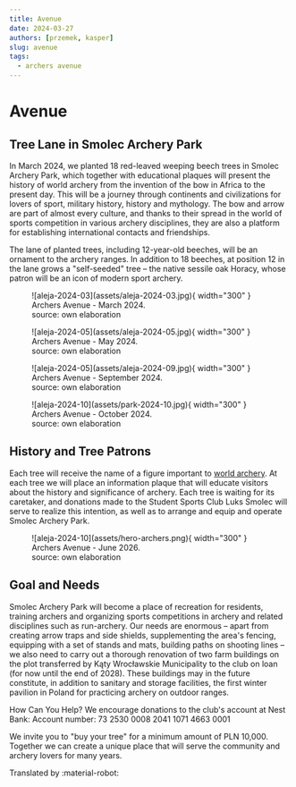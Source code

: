 ```yaml
---
title: Avenue
date: 2024-03-27
authors: [przemek, kasper]
slug: avenue
tags:
  - archers avenue
---
```


# Avenue

## Tree Lane in Smolec Archery Park
In March 2024, we planted 18 red-leaved weeping beech trees in Smolec Archery Park, which together with educational plaques will present the history of world archery from the invention of the bow in Africa to the present day. This will be a journey through continents and civilizations for lovers of sport, military history, history and mythology. The bow and arrow are part of almost every culture, and thanks to their spread in the world of sports competition in various archery disciplines, they are also a platform for establishing international contacts and friendships.

The lane of planted trees, including 12-year-old beeches, will be an ornament to the archery ranges. In addition to 18 beeches, at position 12 in the lane grows a "self-seeded" tree – the native sessile oak Horacy, whose patron will be an icon of modern sport archery.

<figure markdown="span">
  ![aleja-2024-03](assets/aleja-2024-03.jpg){ width="300" }
  <figcaption>Archers Avenue - March 2024.<br>
     source: own elaboration</figcaption>
</figure>

<figure markdown="span">
  ![aleja-2024-05](assets/aleja-2024-05.jpg){ width="300" }
  <figcaption>Archers Avenue - May 2024.<br>
     source: own elaboration</figcaption>
</figure>

<figure markdown="span">
  ![aleja-2024-05](assets/aleja-2024-09.jpg){ width="300" }
  <figcaption>Archers Avenue - September 2024.<br>
     source: own elaboration</figcaption>
</figure>

<figure markdown="span">
  ![aleja-2024-10](assets/park-2024-10.jpg){ width="300" }
  <figcaption>Archers Avenue - October 2024.<br>
     source: own elaboration</figcaption>
</figure>

## History and Tree Patrons
Each tree will receive the name of a figure important to [world archery](archers.md). At each tree we will place an information plaque that will educate visitors about the history and significance of archery. Each tree is waiting for its caretaker, and donations made to the Student Sports Club Luks Smolec will serve to realize this intention, as well as to arrange and equip and operate Smolec Archery Park.

<figure markdown="span">
  ![aleja-2024-10](assets/hero-archers.png){ width="300" }
  <figcaption>Archers Avenue - June 2026.<br>
     source: own elaboration</figcaption>
</figure>

## Goal and Needs
Smolec Archery Park will become a place of recreation for residents, training archers and organizing sports competitions in archery and related disciplines such as run-archery. Our needs are enormous – apart from creating arrow traps and side shields, supplementing the area's fencing, equipping with a set of stands and mats, building paths on shooting lines – we also need to carry out a thorough renovation of two farm buildings on the plot transferred by Kąty Wrocławskie Municipality to the club on loan (for now until the end of 2028). These buildings may in the future constitute, in addition to sanitary and storage facilities, the first winter pavilion in Poland for practicing archery on outdoor ranges.

How Can You Help?
We encourage donations to the club's account at Nest Bank:
Account number: 73 2530 0008 2041 1071 4663 0001

We invite you to "buy your tree" for a minimum amount of PLN 10,000. Together we can create a unique place that will serve the community and archery lovers for many years.

Translated by :material-robot:
